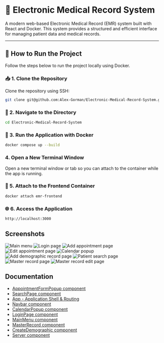 # 🏥 Electronic Medical Record System

A modern web-based Electronic Medical Record (EMR) system built with React and Docker. This system provides a structured and efficient interface for managing patient data and medical records.

---

## 🚀 How to Run the Project

Follow the steps below to run the project locally using Docker.

### 📥 1. Clone the Repository

Clone the repository using SSH:

```bash
git clone git@github.com:Alex-Gorman/Electronic-Medical-Record-System.git
```


### 📁 2. Navigate to the Directory

```bash
cd Electronic-Medical-Record-System
```


### 🐳 3. Run the Application with Docker

```bash
docker compose up --build
```

### 4. Open a New Terminal Window
Open a new terminal window or tab so you can attach to the container while the app is running.


### 🔗 5. Attach to the Frontend Container

```bash
docker attach emr-frontend
```

### 🌐 6. Access the Application
```bash
http://localhost:3000
```

## Screenshots
![Main menu](docs/images/main-menu.png)
![Login page](docs/images/login-page.png)
![Add appointment page](docs/images/add-appointment-page.png)
![Edit appointment page](docs/images/edit-appointment-page.png)
![Calendar popup](docs/images/calendar-popup.png)
![Add demographic record page](docs/images/add-demographic-record-page.png)
![Patient search page](docs/images/patient-search-page.png)
![Master record page](docs/images/master-record.png)
![Master record edit page](docs/images/master-record-edit-page.png)

## Documentation
- [AppointmentFormPopup component](/docs/AppointmentFormPopup.md)
- [SearchPage component](/docs/SearchPage.md)
- [App - Application Shell & Routing](/docs/App.md)
- [Navbar component](/docs/Navbar.md)
- [CalendarPopup component](/docs/CalendarPopup.md)
- [LoginPage component](/docs/LoginPage.md)
- [MainMenu component](/docs/MainMenu.md)
- [MasterRecord component](/docs/MasterRecord.md)
- [CreateDemographic component](/docs/CreateDemographic.md)
- [Server component](/docs/Server.md)









